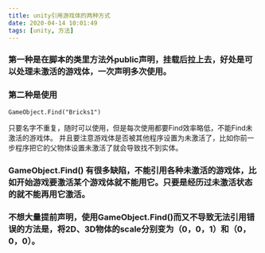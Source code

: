 ```yaml
---
title: unity引用游戏体的两种方式
date: 2020-04-14 10:01:49
tags: [unity, 方法]
---
```

### 第一种是在脚本的类里方法外public声明，挂载后拉上去，好处是可以处理未激活的游戏体，一次声明多次使用。

### 第二种是使用
```
GameObject.Find("Bricks1")
```
只要名字不重复，随时可以使用，但是每次使用都要Find效率略低，不能Find未激活的游戏体。
并且要注意游戏体是否被其他程序设置为未激活了，比如你前一步程序把它的父物体设置未激活了就会导致找不到实体。

### GameObject.Find() 有很多缺陷，不能引用各种未激活的游戏体，比如开始游戏要激活某个游戏体就不能用它。只要是经历过未激活状态的就不能再用它激活。

### 不想大量提前声明，使用GameObject.Find()而又不导致无法引用错误的方法是，将2D、3D物体的scale分别变为（0，0，1）和（0，0，0）。